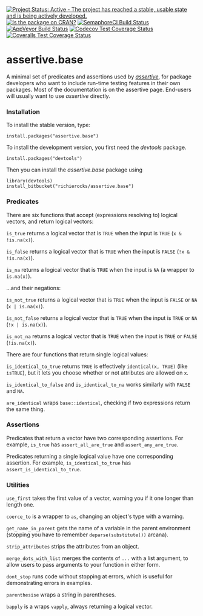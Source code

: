 [![Project Status: Active - The project has reached a stable, usable state and is being actively developed.](http://www.repostatus.org/badges/0.1.0/active.svg)](http://www.repostatus.org/#active)
[![Is the package on CRAN?](http://www.r-pkg.org/badges/version/assertive.base)](http://www.r-pkg.org/pkg/assertive.base)
[![SemaphoreCI Build Status](https://semaphoreci.com/api/v1/projects/01fd8743-d3d2-42ad-b63d-e94c5844e951/635080/badge.svg)](https://semaphoreci.com/richierocks/assertive-base)
[![AppVeyor Build Status](https://ci.appveyor.com/api/projects/status/ubs74w5tm2mxgfne?svg=true)](https://ci.appveyor.com/project/richierocks/assertive-base)
[![Codecov Test Coverage Status](https://codecov.io/bitbucket/richierocks/assertive.base/coverage.svg?branch=master)](https://codecov.io/bitbucket/richierocks/assertive.base?branch=master)
[![Coveralls Test Coverage Status](https://coveralls.io/repos/richierocks/assertive.base/badge.svg?branch=master&service=bitbucket)](https://coveralls.io/bitbucket/richierocks/assertive.base?branch=master)

# assertive.base

A minimal set of predicates and assertions used by *[assertive](https://bitbucket.org/richierocks/assertive)*, 
for package developers who want to include run-time testing features in their own packages.  Most of the documentation is on the assertive page.  End-users will usually want to use *assertive* directly.


### Installation

To install the stable version, type:

```{r}
install.packages("assertive.base")
```

To install the development version, you first need the *devtools* package.

```{r}
install.packages("devtools")
```

Then you can install the *assertive.base* package using

```{r}
library(devtools)
install_bitbucket("richierocks/assertive.base")
```

### Predicates

There are six functions that accept (expressions resolving to) logical vectors,
and return logical vectors:

`is_true` returns a logical vector that is `TRUE` when the input is `TRUE`
(`x & !is.na(x)`).

`is_false` returns a logical vector that is `TRUE` when the input is `FALSE`
(`!x & !is.na(x)`).

`is_na` returns a logical vector that is `TRUE` when the input is `NA`
(a wrapper to `is.na(x)`).

...and their negations:

`is_not_true` returns a logical vector that is `TRUE` when the input is `FALSE` 
or `NA` (`x | is.na(x)`).

`is_not_false` returns a logical vector that is `TRUE` when the input is `TRUE` 
or `NA` (`!x | is.na(x)`).

`is_not_na` returns a logical vector that is `TRUE` when the input is `TRUE` 
or `FALSE` (`!is.na(x)`).

There are four functions that return single logical values:

`is_identical_to_true` returns `TRUE` is effectively `identical(x, TRUE)` (like 
`isTRUE`), but it lets you choose whether or not attributes are allowed on `x`.

`is_identical_to_false` and `is_identical_to_na` works similarly with `FALSE` 
and `NA`.

`are_identical` wraps `base::identical`, checking if two expressions return the 
same thing.

### Assertions

Predicates that return a vector have two corresponding assertions.  For example,
`is_true` has `assert_all_are_true` and `assert_any_are_true`.

Predicates returning a single logical value have one corresponding assertion.
For example, `is_identical_to_true` has `assert_is_identical_to_true`.

### Utilities

`use_first` takes the first value of a vector, warning you if it one longer than 
length one.

`coerce_to` is a wrapper to `as`, changing an object's type with a warning.

`get_name_in_parent` gets the name of a variable in the parent environment 
(stopping you have to remember `deparse(substitute())` arcana).

`strip_attributes` strips the attributes from an object.

`merge_dots_with_list` merges the contents of `...` with a list argument, to 
allow users to pass arguments to your function in either form.

`dont_stop` runs code without stopping at errors, which is useful for 
demonstrating errors in examples.

`parenthesise` wraps a string in parentheses.

`bapply` is a wraps `vapply`, always returning a logical vector.